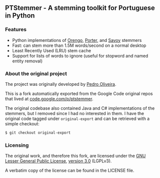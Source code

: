 ## PTStemmer - A stemming toolkit for Portuguese in Python

### Features

* Python implementations of [Orengo](http://www.webcitation.org/5NnvdIzOb), [Porter](http://snowball.tartarus.org/algorithms/porter/stemmer.html), and [Savoy](http://dl.acm.org/citation.cfm?doid=1141277.1141523) stemmers
* Fast: can stem more than 1.5M words/second on a normal desktop
* Least Recently Used (LRU) stem cache
* Support for lists of words to ignore (useful for stopword and named entity removal)

### About the original project

The project was originally developed by [Pedro Oliveira](http://www.cpdomina.net).

This is a fork automatically exported from the Google Code original repos that
lived at [code.google.com/p/ptstemmer](https://code.google.com/archive/p/ptstemmer/).

The original codebase also contained Java and C# implementations of the stemmers,
but I removed since I had no interested in them. I have the original code tagged
under `original-export` and can be retrieved with a simple checkout:

```sh
$ git checkout original-export
```

### Licensing

The original work, and therefore this fork, are licensed under the [GNU Lesser
General Public License](http://www.gnu.org/licenses/lgpl.html),
[version 3.0](http://choosealicense.com/licenses/lgpl-3.0/) (LGPLv3).

A verbatim copy of the license can be found in the LICENSE file.

